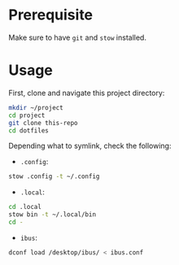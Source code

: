 # Prerequisite

Make sure to have `git` and `stow` installed.

# Usage

First, clone and navigate this project directory:

```bash
mkdir ~/project
cd project
git clone this-repo
cd dotfiles
```

Depending what to symlink, check the following:

- `.config`:

```bash
stow .config -t ~/.config
```

- `.local`:

```bash
cd .local
stow bin -t ~/.local/bin
cd -
```

- `ibus`:

```bash
dconf load /desktop/ibus/ < ibus.conf
```

